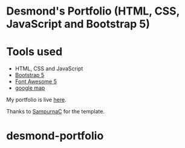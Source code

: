 Desmond's Portfolio (HTML, CSS, JavaScript and Bootstrap 5)
=======


# Tools used #
* HTML, CSS and JavaScript
* [Bootstrap 5](https://getbootstrap.com/docs/5.0/getting-started/introduction/)
* [Font Awesome 5](https://fontawesome.com/)
* [google map](https://www.embed-map.com/)

My portfolio is live [here](https://brad-portfolio.netlify.app/). 

Thanks to [SampurnaC](https://github.com/SampurnaC) for the template. 

# desmond-portfolio

